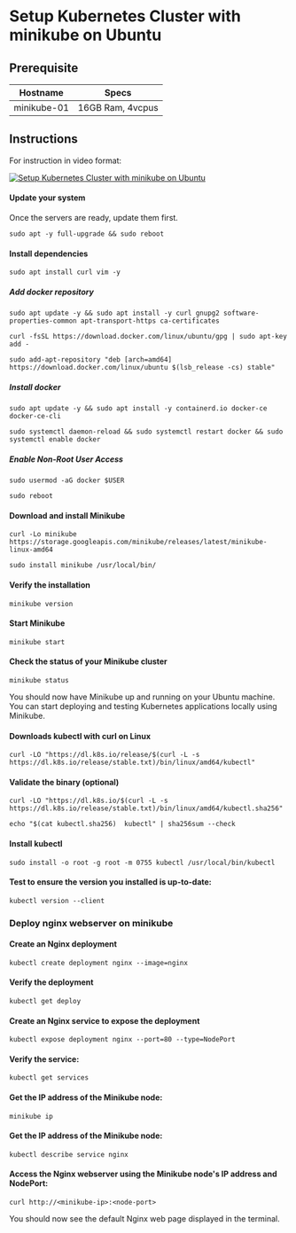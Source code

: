 # Setup Kubernetes Cluster with minikube on Ubuntu

## Prerequisite


| Hostname |	Specs |
| --- | --- |
| minikube-01  |	16GB Ram, 4vcpus |

## Instructions

For instruction in video format:

[![Setup Kubernetes Cluster with minikube on Ubuntu](https://i.ytimg.com/vi/jNFAvZOZSGc/hqdefault.jpg)](https://www.youtube.com/embed/jNFAvZOZSGc)

#### Update your system
Once the servers are ready, update them first.
```
sudo apt -y full-upgrade && sudo reboot
```

#### Install dependencies
```
sudo apt install curl vim -y
```
##### Add docker repository
```
sudo apt update -y && sudo apt install -y curl gnupg2 software-properties-common apt-transport-https ca-certificates
```

```
curl -fsSL https://download.docker.com/linux/ubuntu/gpg | sudo apt-key add -
```

```
sudo add-apt-repository "deb [arch=amd64] https://download.docker.com/linux/ubuntu $(lsb_release -cs) stable"
```

##### Install docker
```
sudo apt update -y && sudo apt install -y containerd.io docker-ce docker-ce-cli
```

```
sudo systemctl daemon-reload && sudo systemctl restart docker && sudo systemctl enable docker
```

##### Enable Non-Root User Access
```
sudo usermod -aG docker $USER
```

```
sudo reboot
```

#### Download and install Minikube
```
curl -Lo minikube https://storage.googleapis.com/minikube/releases/latest/minikube-linux-amd64
```
```
sudo install minikube /usr/local/bin/
```

#### Verify the installation
```
minikube version
```

#### Start Minikube
```
minikube start
```

#### Check the status of your Minikube cluster
```
minikube status
```

You should now have Minikube up and running on your Ubuntu machine. You can start deploying and testing Kubernetes applications locally using Minikube.

#### Downloads kubectl with curl on Linux
```
curl -LO "https://dl.k8s.io/release/$(curl -L -s https://dl.k8s.io/release/stable.txt)/bin/linux/amd64/kubectl"
```

#### Validate the binary (optional)
```
curl -LO "https://dl.k8s.io/$(curl -L -s https://dl.k8s.io/release/stable.txt)/bin/linux/amd64/kubectl.sha256"
```
```
echo "$(cat kubectl.sha256)  kubectl" | sha256sum --check
```

#### Install kubectl
```
sudo install -o root -g root -m 0755 kubectl /usr/local/bin/kubectl
```

#### Test to ensure the version you installed is up-to-date:
```
kubectl version --client
```


### Deploy nginx webserver on minikube
#### Create an Nginx deployment
```
kubectl create deployment nginx --image=nginx
```

#### Verify the deployment
```
kubectl get deploy
```

#### Create an Nginx service to expose the deployment
```
kubectl expose deployment nginx --port=80 --type=NodePort
```

#### Verify the service:
```
kubectl get services
```

#### Get the IP address of the Minikube node:
```
minikube ip
```

#### Get the IP address of the Minikube node:
```
kubectl describe service nginx
```

#### Access the Nginx webserver using the Minikube node's IP address and NodePort:
```
curl http://<minikube-ip>:<node-port>
```

You should now see the default Nginx web page displayed in the terminal. 



